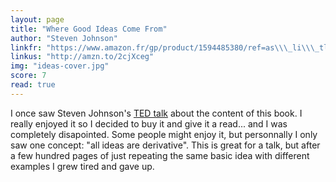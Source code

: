 ```yaml
---
layout: page
title: "Where Good Ideas Come From"
author: "Steven Johnson"
linkfr: "https://www.amazon.fr/gp/product/1594485380/ref=as\\\_li\\\_tl?ie=UTF8&camp=1642&creative=6746&creativeASIN=1594485380&linkCode=as2&tag=mg092-21"
linkus: "http://amzn.to/2cjXceg" 
img: "ideas-cover.jpg"
score: 7
read: true
---
```


I once saw Steven Johnson's [TED talk][1] about the content of this book. I really enjoyed it so I decided to buy it and give it a read... and I was completely disapointed. Some people might enjoy it, but personnally I only saw one concept: "all ideas are derivative". This is great for a talk, but after a few hundred pages of just repeating the same basic idea with different examples I grew tired and gave up. 


[1]:	http://www.ted.com/talks/steven_johnson_where_good_ideas_come_from?language=en